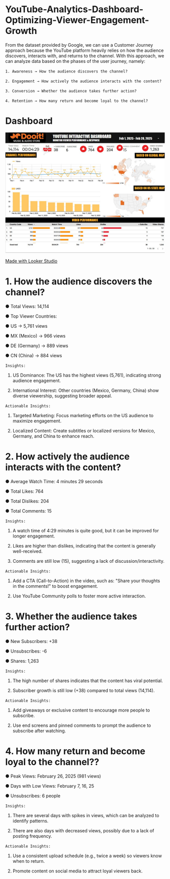 # YouTube-Analytics-Dashboard-Optimizing-Viewer-Engagement-Growth

From the dataset provided by Google, we can use a Customer Journey approach because the YouTube platform heavily relies on how the audience discovers, interacts with, and returns to the channel. With this approach, we can analyze data based on the phases of the user journey, namely:

`1. Awareness → How the audience discovers the channel?`

`2. Engagement → How actively the audience interacts with the content?`

`3. Conversion → Whether the audience takes further action?`

`4. Retention → How many return and become loyal to the channel?`


# Dashboard

![alt text](https://github.com/rizdkymaul/YouTube-Analytics-Dashboard-Optimizing-Viewer-Engagement-Growth/blob/main/img/dashboard.jpg)

[Made with Looker Studio](https://lookerstudio.google.com/u/0/reporting/f93ea50e-7fd5-4c81-be50-2ac875de1dd6/page/aLkME/edit)


# 1. How the audience discovers the channel?

● Total Views: 14,114

● Top Viewer Countries:

● US → 5,761 views

● MX (Mexico) → 966 views

● DE (Germany) → 889 views

● CN (China) → 884 views


`Insights:`
1. US Dominance: The US has the highest views (5,761), indicating strong audience engagement.

2. International Interest: Other countries (Mexico, Germany, China) show diverse viewership, suggesting broader appeal.

`Actionable Insights:`
1. Targeted Marketing: Focus marketing efforts on the US audience to maximize engagement.

2. Localized Content: Create subtitles or localized versions for Mexico, Germany, and China to enhance reach.
   

# 2. How actively the audience interacts with the content?

● Average Watch Time: 4 minutes 29 seconds

● Total Likes: 764

● Total Dislikes: 204

● Total Comments: 15


`Insights:`
1. A watch time of 4:29 minutes is quite good, but it can be improved for longer engagement.

2. Likes are higher than dislikes, indicating that the content is generally well-received.

3. Comments are still low (15), suggesting a lack of discussion/interactivity.

`Actionable Insights:`
1. Add a CTA (Call-to-Action) in the video, such as: "Share your thoughts in the comments!" to boost engagement.

2. Use YouTube Community polls to foster more active interaction.


# 3. Whether the audience takes further action?

● New Subscribers: +38

● Unsubscribes: -6

● Shares: 1,263


`Insights:`
1. The high number of shares indicates that the content has viral potential.

2. Subscriber growth is still low (+38) compared to total views (14,114).

`Actionable Insights:`
1. Add giveaways or exclusive content to encourage more people to subscribe.

2. Use end screens and pinned comments to prompt the audience to subscribe after watching.


# 4. How many return and become loyal to the channel??

● Peak Views: February 26, 2025 (981 views)

● Days with Low Views: February 7, 16, 25

● Unsubscribes: 6 people


`Insights:`
1. There are several days with spikes in views, which can be analyzed to identify patterns.

2. There are also days with decreased views, possibly due to a lack of posting frequency.

`Actionable Insights:`
1. Use a consistent upload schedule (e.g., twice a week) so viewers know when to return.

2. Promote content on social media to attract loyal viewers back.
